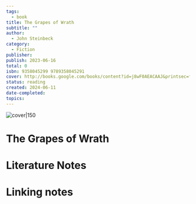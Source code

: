 ```yaml
---  
tags:  
  - book  
title: The Grapes of Wrath  
subtitle: ""  
author:  
  - John Steinbeck  
category:  
  - Fiction  
publisher:   
publish: 2023-06-16  
total: 0  
isbn: 9358045299 9789358045291  
cover: http://books.google.com/books/content?id=j8wF0AEACAAJ&printsec=frontcover&img=1&zoom=1&source=gbs_api  
status: reading  
created: 2024-06-11  
date-completed:   
topics:   
---  
```

  
![cover|150](http://books.google.com/books/content?id=j8wF0AEACAAJ&printsec=frontcover&img=1&zoom=1&source=gbs_api)  
# The Grapes of Wrath  
  
# Literature Notes  
  
# Linking notes  
  
